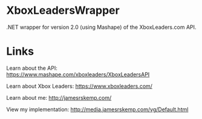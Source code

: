 XboxLeadersWrapper
==================

.NET wrapper for version 2.0 (using Mashape) of the XboxLeaders.com API.

Links
========

Learn about the API: https://www.mashape.com/xboxleaders/XboxLeadersAPI

Learn about Xbox Leaders: https://www.xboxleaders.com/

Learn about me: http://jamesrskemp.com/

View my implementation: http://media.jamesrskemp.com/vg/Default.html
